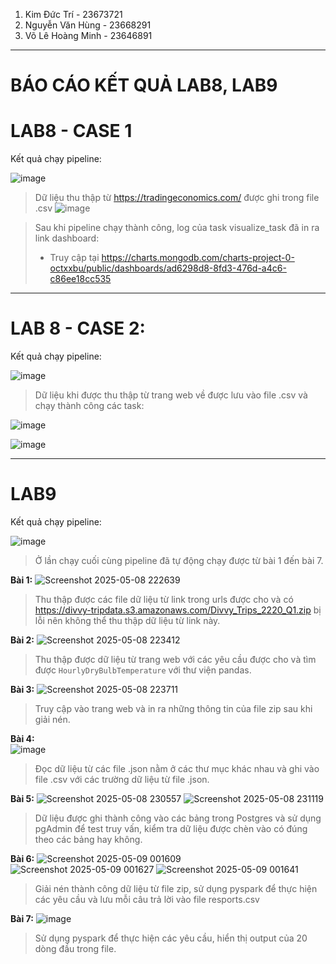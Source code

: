 1. Kim Đức Trí - 23673721 <br>
2. Nguyễn Văn Hùng - 23668291 <br>
3. Võ Lê Hoàng Minh - 23646891 

----
  # BÁO CÁO KẾT QUẢ LAB8, LAB9

# LAB8 - CASE 1
<p>Kết quả chạy pipeline:</p>

![image](https://github.com/user-attachments/assets/d21d0d33-433a-4c9a-8ecb-166c8663c47b)

> Dữ liệu thu thập từ https://tradingeconomics.com/ được ghi trong file .csv
![image](https://github.com/user-attachments/assets/07086900-b45f-4ddb-bb38-8428d1359b35)


> Sau khi pipeline chạy thành công, log của task visualize_task đã in ra link dashboard:
> - Truy cập tại https://charts.mongodb.com/charts-project-0-octxxbu/public/dashboards/ad6298d8-8fd3-476d-a4c6-c86ee18cc535
---

# LAB 8 - CASE 2:

<p>Kết quả chạy pipeline:</p> 

![image](https://github.com/user-attachments/assets/08001932-9a6f-487e-85ff-df2afb1f7ac3)

> Dữ liệu khi được thu thập từ trang web về được lưu vào file .csv và chạy thành công các task:

![image](https://github.com/user-attachments/assets/51129333-2364-47e0-8d4e-3fe0d6bb1489)

![image](https://github.com/user-attachments/assets/bcfefde6-f33f-4224-83e5-29613de3e80d)

---

# LAB9
<p>Kết quả chạy pipeline:</p>

![image](https://github.com/user-attachments/assets/24e95350-f4a3-45cc-8467-db25d70f993b)
> Ở lần chạy cuối cùng pipeline đã tự động chạy được từ bài 1 đến bài 7.

**Bài 1:**
![Screenshot 2025-05-08 222639](https://github.com/user-attachments/assets/ef55449c-faae-46ac-8c54-7fbb313a85bf)
> Thu thập được các file dữ liệu từ link trong urls được cho và có https://divvy-tripdata.s3.amazonaws.com/Divvy_Trips_2220_Q1.zip bị lỗi nên không thể thu thập dữ liệu từ link này.

**Bài 2:**
![Screenshot 2025-05-08 223412](https://github.com/user-attachments/assets/892f71aa-05a2-4561-bb02-a82ffebb808d)
> Thu thập được dữ liệu từ trang web với các yêu cầu được cho và tìm được `HourlyDryBulbTemperature` với thư viện pandas.

**Bài 3:**
![Screenshot 2025-05-08 223711](https://github.com/user-attachments/assets/4dd976a2-5dd0-4565-a57b-e666b61a0139)
> Truy cập vào trang web và in ra những thông tin của file zip sau khi giải nén.

**Bài 4:** <br>
![image](https://github.com/user-attachments/assets/e8a14b83-fe4b-4196-8f49-df3fc3c32c89)
> Đọc dữ liệu từ các file .json nằm ở các thư mục khác nhau và ghi vào file .csv với các trường dữ liệu từ file .json.

**Bài 5:**
![Screenshot 2025-05-08 230557](https://github.com/user-attachments/assets/9ebdbc94-0dfb-43a3-bd82-249c37ed96ec)
![Screenshot 2025-05-08 231119](https://github.com/user-attachments/assets/12201798-930e-4692-8b58-06d13b402484)
> Dữ liệu được ghi thành công vào các bảng trong Postgres và sử dụng pgAdmin để test truy vấn, kiểm tra dữ liệu được chèn vào có đúng theo các bảng hay không.

**Bài 6:**
![Screenshot 2025-05-09 001609](https://github.com/user-attachments/assets/4c19edb6-26b0-40ab-956a-fc41e96a80d0)
![Screenshot 2025-05-09 001627](https://github.com/user-attachments/assets/611434c3-1235-44b1-9add-a823f9bc43d3)
![Screenshot 2025-05-09 001641](https://github.com/user-attachments/assets/7d19b692-7cad-4dfc-8596-52910873a6bb)
> Giải nén thành công dữ liệu từ file zip, sử dụng pyspark để thực hiện các yêu cầu và lưu mỗi câu trả lời vào file resports.csv

**Bài 7:**
![image](https://github.com/user-attachments/assets/4fd18074-3f80-4ca9-ae42-24bff2e06173)
> Sử dụng pyspark để thực hiện các yêu cầu, hiển thị output của 20 dòng đầu trong file.
